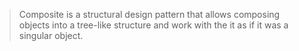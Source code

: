 > Composite is a structural design pattern that allows composing objects into a tree-like structure and work with the it as if it was a singular object.